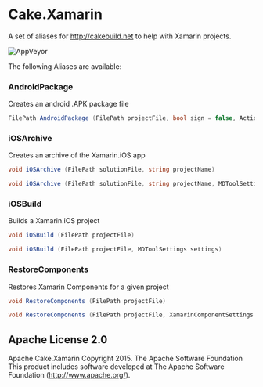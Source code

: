 # Cake.Xamarin
A set of aliases for http://cakebuild.net to help with Xamarin projects.

![AppVeyor](https://ci.appveyor.com/api/projects/status/github/redth/Cake.Xamarin)

The following Aliases are available:

### AndroidPackage
Creates an android .APK package file
```csharp
FilePath AndroidPackage (FilePath projectFile, bool sign = false, Action<DotNetBuildSettings> configurator = null)
```

### iOSArchive
Creates an archive of the Xamarin.iOS app
```csharp
void iOSArchive (FilePath solutionFile, string projectName)
```

```csharp
void iOSArchive (FilePath solutionFile, string projectName, MDToolSettings settings)
```
       
        
        
### iOSBuild
Builds a Xamarin.iOS project
```csharp
void iOSBuild (FilePath projectFile)
```

```csharp
void iOSBuild (FilePath projectFile, MDToolSettings settings)
```

### RestoreComponents
Restores Xamarin Components for a given project
```csharp
void RestoreComponents (FilePath projectFile)
```

```csharp
void RestoreComponents (FilePath projectFile, XamarinComponentSettings settings)
```




## Apache License 2.0
Apache Cake.Xamarin Copyright 2015. The Apache Software Foundation This product includes software developed at The Apache Software Foundation (http://www.apache.org/).
